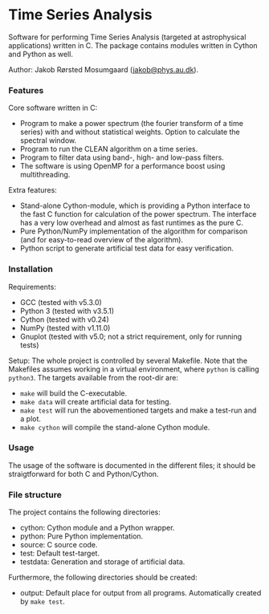 # Time Series Analysis #

Software for performing Time Series Analysis (targeted at astrophysical applications) written in C. The package contains modules written in Cython and Python as well.

Author: Jakob Rørsted Mosumgaard (jakob@phys.au.dk).


### Features ###

Core software written in C:
* Program to make a power spectrum (the fourier transform of a time series) with and without statistical weights. Option to calculate the spectral window.
* Program to run the CLEAN algorithm on a time series.
* Program to filter data using band-, high- and low-pass filters.
* The software is using OpenMP for a performance boost using multithreading.

Extra features:
* Stand-alone Cython-module, which is providing a Python interface to the fast C function for calculation of the power spectrum. The interface has a very low overhead and almost as fast runtimes as the pure C.
* Pure Python/NumPy implementation of the algorithm for comparison (and for easy-to-read overview of the algorithm).
* Python script to generate artificial test data for easy verification.


### Installation ###

Requirements: 
* GCC (tested with v5.3.0)
* Python 3 (tested with v3.5.1)
* Cython (tested with v0.24)
* NumPy (tested with v1.11.0)
* Gnuplot (tested with v5.0; not a strict requirement, only for running tests)

Setup: The whole project is controlled by several Makefile. Note that the Makefiles assumes working in a virtual environment, where `python` is calling `python3`. The targets available from the root-dir are:
* `make` will build the C-executable.
* `make data` will create artificial data for testing.
* `make test` will run the abovementioned targets and make a test-run and a plot.
* `make cython` will compile the stand-alone Cython module.


### Usage ###
The usage of the software is documented in the different files; it should be straigtforward for both C and Python/Cython.


### File structure ###
The project contains the following directories:
* cython: Cython module and a Python wrapper.
* python: Pure Python implementation.
* source: C source code.
* test: Default test-target.
* testdata: Generation and storage of artificial data.

Furthermore, the following directories should be created:
* output: Default place for output from all programs. Automatically created by `make test`.